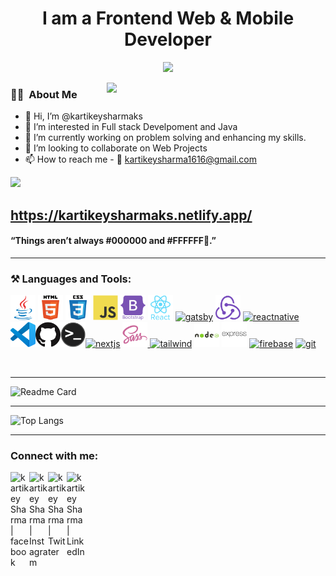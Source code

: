 <h1 align="center">I am a Frontend Web & Mobile Developer</h1>
<p align="center">
  <a href="https://github.com/DenverCoder1/readme-typing-svg"><img src="https://readme-typing-svg.herokuapp.com/?lines=Frontend%20Developer;React-JS%20Developer;UI/UX%20Developer;Web%20and%20Mobile%20Apps%20Developer;Being%20sincere%20and%20diligent&center=true&width=380&height=65"></a>
</p>

<img align="right" src='https://qtcinfotech.com/images/web-development/cms-website-development-service.gif' width="350"/>

### 👨‍💻  &nbsp;About Me

- 👋 Hi, I’m @kartikeysharmaks 
- 👀 I’m interested in Full stack Develpoment and Java
- 🌱 I’m currently working on problem solving and enhancing my skills.
- 💞️ I’m looking to collaborate on Web Projects
- 📫 How to reach me - 📩 kartikeysharma1616@gmail.com


![](https://komarev.com/ghpvc/?username=kartikeysharmaks&color=blue)


https://kartikeysharmaks.netlify.app/
-


#### “Things aren’t always #000000 and #FFFFFF🌈.”

_______________________________________________________________________________________________________________________________________________________________________

### ⚒️  Languages and Tools:
  
<a href="https://www.java.com" title="java" target="_blank"><img src="https://raw.githubusercontent.com/devicons/devicon/master/icons/java/java-original.svg" alt="java" width="40" height="40"/></a> <a href="https://www.w3.org/html/" title="html5" target="_blank"><img src="https://raw.githubusercontent.com/devicons/devicon/master/icons/html5/html5-original-wordmark.svg" alt="html5" width="40" height="40"/></a> <a href="https://www.w3schools.com/css/" title="css3" target="_blank"><img src="https://raw.githubusercontent.com/devicons/devicon/master/icons/css3/css3-original-wordmark.svg" alt="css3" width="40" height="40"/></a> <a href="https://developer.mozilla.org/en-US/docs/Web/JavaScript" title= "javascript" et="_blank"><img src="https://raw.githubusercontent.com/devicons/devicon/master/icons/javascript/javascript-original.svg" alt="javascript" width="40" height="40"/></a> <a href="https://getbootstrap.com" title= "bootstrap" target="_blank"><img src="https://raw.githubusercontent.com/devicons/devicon/master/icons/bootstrap/bootstrap-plain-wordmark.svg" alt="bootstrap" width="40" height="40"/></a> <a href="https://reactjs.org/" title="reactjs" get="_blank"><img src="https://raw.githubusercontent.com/devicons/devicon/master/icons/react/react-original-wordmark.svg" alt="react" width="40" height="40"/></a> <a href="https://www.gatsbyjs.com/" title="gatsbyjs" target="_blank"><img src="https://www.vectorlogo.zone/logos/gatsbyjs/gatsbyjs-icon.svg" alt="gatsby" width="40" height="40"/></a> <a href="https://redux.js.org" title="redux" target="_blank"><img src="https://raw.githubusercontent.com/devicons/devicon/master/icons/redux/redux-original.svg" alt="redux" width="40" height="40"/></a> <a href="https://reactnative.dev/" title="react native" target="_blank"><img src="https://reactnative.dev/img/header_logo.svg" alt="reactnative" width="40" height="40"/></a> <a href="https://nextjs.org/" title="nextjs" target="_blank"><img src="https://www.rlogical.com/wp-content/uploads/2021/08/Rlogical-Blog-Images-thumbnail.png" alt="nextjs" width="40" height="40"/></a> <a href="https://sass-lang.com" title= "sass" target="_blank"><img src="https://raw.githubusercontent.com/devicons/devicon/master/icons/sass/sass-original.svg" alt="sass" width="40" height="40"/> </a> <a href="https://tailwindcss.com/" target="_blank" title="tailwind"><img src="https://www.vectorlogo.zone/logos/tailwindcss/tailwindcss-icon.svg" alt="tailwind" width="40" height="40"/></a> <a href="https://nodejs.org" title="nodejs" target="_blank"><img src="https://raw.githubusercontent.com/devicons/devicon/master/icons/nodejs/nodejs-original-wordmark.svg" alt="nodejs" width="40" height="40"/></a>  <a href="https://expressjs.com" title="expressjs" target="_blank"><img src="https://raw.githubusercontent.com/devicons/devicon/master/icons/express/express-original-wordmark.svg" alt="express" width="40" height="40"/></a> <a href="https://firebase.google.com/" title="firebase" target="_blank"><img src="https://www.vectorlogo.zone/logos/firebase/firebase-icon.svg" alt="firebase" width="40" height="40"/></a>
<img align="left" alt="Visual Studio Code"  width="40" height="40"  src="https://raw.githubusercontent.com/github/explore/80688e429a7d4ef2fca1e82350fe8e3517d3494d/topics/visual-studio-code/visual-studio-code.png" />
<a href="https://git-scm.com/" title="git" target="_blank"><img src="https://www.vectorlogo.zone/logos/git-scm/git-scm-icon.svg" alt="git" width="40" height="40"/> </a> <img align="left" alt="GitHub"  width="40" height="40"  src="https://raw.githubusercontent.com/github/explore/78df643247d429f6cc873026c0622819ad797942/topics/github/github.png" /> <img align="left" alt="Terminal" width="40" height="40" src="https://raw.githubusercontent.com/github/explore/80688e429a7d4ef2fca1e82350fe8e3517d3494d/topics/terminal/terminal.png" />

<br>

 ---

![Readme Card](https://github-readme-stats.vercel.app/api?username=kartikeysharmaks&bg_color=30,e96443,904e95&title_color=fff&text_color=fff&show_icons=true&hide=contribs,prs)

---

![Top Langs](https://github-readme-stats.vercel.app/api/top-langs/?username=kartikeysharmaks&layout=compact)

---

### Connect with me: 

 [<img align="left" alt="kartikey Sharma | facebook" width="30px" src="https://cdn.jsdelivr.net/npm/simple-icons@v3/icons/facebook.svg" />][facebook]
 [<img align="left" alt="kartikey Sharma | Instagram" width="30px" src="https://cdn.jsdelivr.net/npm/simple-icons@v3/icons/instagram.svg" />][instagram]
 [<img align="left" alt="kartikey Sharma | Twitter" width="30px" src="https://cdn.jsdelivr.net/npm/simple-icons@v3/icons/twitter.svg" />][twitter]
 [<img align="left" alt="kartikey Sharma | LinkedIn" width="30px" src="https://cdn.jsdelivr.net/npm/simple-icons@v3/icons/linkedin.svg" />][linkedin]


[facebook]: https://www.facebook.com/kartikey.sharma.9480111
[website]: https://kartikeysharmaks.github.io/
[instagram]: https://instagram.com/kartikey_sharma.ks
[twitter]: https://twitter.com/Kartikey0302
[linkedin]: https://www.linkedin.com/in/kartikeysharmaks/
<!---
kartikeysharmaks/kartikeysharmaks is a ✨ special ✨ repository because its `README.md` (this file) appears on your GitHub profile.
You can click the Preview link to take a look at your changes.
--->
